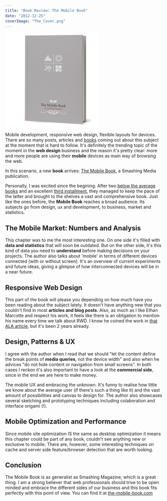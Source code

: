 ```yaml
---
title: "Book Review: The Mobile Book"
date: "2012-12-25"
coverImage: "The_Cover.png"
---
```


[![](images/The_Cover-300x300.png "The_Cover")](http://jpedroribeiro.com/wp-content/uploads/2012/12/The_Cover.png)

Mobile development, responsive web design, flexible layouts for devices. There are so many posts, articles and [books](http://jpedroribeiro.com/tag/books/ "Tag: books") coming out about this subject at the moment that is hard to follow. It's definitely the trending topic of the moment in the **web design** business and the reason it's pretty clear: more and more people are using their **mobile** devices as main way of browsing the web.

In this scenario, a new **book** arrives: [The Mobile Book](https://shop.smashingmagazine.com/the-mobile-book.html), a Smashing Media publication.

Personally, I was excited since the begining. After two [below the average books](http://jpedroribeiro.com/2012/01/book-review-smashing-book-2/) and an excellent [third installment](http://jpedroribeiro.com/2012/06/book-review-smashing-book-3/), they managed to keep the pace of the latter and brought to the shelves a vast and comprehensive book. Just like the ones before, the **Mobile Book** reaches a broad audience. Its subjects go from design, ux and development, to business, market and statistics.

## The Mobile Market: Numbers and Analysis

This chapter was to me the most interesting one. On one side it's filled with **data and statistics** that will soon be outdated. But on the other side, it's this kind of data you need to **understand** before making decisions on your projects. The author also talks about 'mobile' in terms of different devices connected (with or without screen). It's an overview of current experiments and future ideas, giving a glimpse of how interconnected devices will be in a near future.

## Responsive Web Design

This part of the book will please you depending on how much have you been reading about the subject lately. It doesn't have anything new that you couldn't find in most **articles and blog posts**. Also, as much as I like Ethan Marcotte and respect his work, it feels like there is an obligation to mention his name every time we talk about RWD. I know he coined the work in [that ALA article](http://www.alistapart.com/articles/responsive-web-design/), but it's been 2 years already.

## Design, Patterns & UX

I agree with the author when I read that we should "let the content define the break points of **media queries**, not the device width" and also when he advices "do not hide content or navigation from small screens". In both cases I reckon it's also important to have a look at the **commercial side**, since in the end we are here to make money.

The mobile UX and embracing the unknown. It's funny to realise how little we know about the average user (if there's such a thing like it) and the vast amount of possibilities and canvas to design for. The author also showcases several sketching and prototyping techniques including colaboration and interface origami (!).

## Mobile Optimization and Performance

Since mobile site optimization IS the same as desktop optimization it means this chapter could be part of any book, couldn't see anything new or exclusive to mobile. There are, however, some interesting techniques on cache and server side feature/browser detection that are worth looking.

## Conclusion

The Mobile Book is as generalist as Smashing Magazine, which is a great thing. I am a strong believer that web professionals should trive to be open minded and embrace the different sides of our business and this book fits perfectly with this point of view. You can find it at [the-mobile-book.com](https://shop.smashingmagazine.com/the-mobile-book.html)
